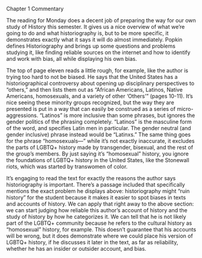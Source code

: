 Chapter 1 Commentary

The reading for Monday does a decent job of preparing the way for our own study of History this semester. It gives us a nice overview of what we’re going to do and what historiography is, but to be more specific, it demonstrates exactly what it says it will do almost immediately. Popkin defines Historiography and brings up some questions and problems studying it, like finding reliable sources on the internet and how to identify and work with bias, all while displaying his own bias.  

The top of page eleven reads a little rough, for example, like the author is trying too hard to not be biased. He says that the United States has a historiographical controversy about opening up disciplinary perspectives to “others,” and then lists them out as “African Americans, Latinos, Native Americans, homosexuals, and a variety of other ‘Others’” (pages 10-11). It’s nice seeing these minority groups recognized, but the way they are presented is put in a way that can easily be construed as a series of micro-aggressions. “Latinos” is more inclusive than some phrases, but ignores the gender politics of the phrasing completely. “Latinos” is the masculine form of the word, and specifies Latin men in particular. The gender neutral (and gender inclusive) phrase instead would be “Latinxs.” The same thing goes for the phrase “homosexuals—” while it’s not exactly inaccurate, it excludes the parts of LGBTQ+ history made by transgender, bisexual, and the rest of the group’s members. By just saying it’s “homosexual” history, you ignore the foundations of LGBTQ+ history in the United States, like the Stonewall riots, which was started by transwomen of color.  

It’s engaging to read the text for exactly the reasons the author says historiography is important. There’s a passage included that specifically mentions the exact problem he displays above: historiography might “ruin history” for the student because it makes it easier to spot biases in texts and accounts of history. We can apply that right away to the above section: we can start judging how reliable this author’s account of history and the study of history by how he categorizes it. We can tell that he is not likely part of the LGBTQ+ community because he refers to the cultural history as “homosexual” history, for example. This doesn’t guarantee that his accounts will be wrong, but it does demonstrate where we could place his version of LGBTQ+ history, if he discusses it later in the text, as far as reliability, whether he has an insider or outsider account, and bias.
